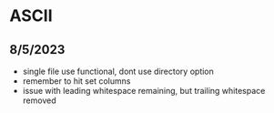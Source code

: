 # ASCII
## 8/5/2023
- single file use functional, dont use directory option
- remember to hit set columns
- issue with leading whitespace remaining, but trailing whitespace removed
